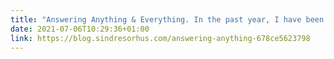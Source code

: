 ```yaml
---
title: "Answering Anything & Everything. In the past year, I have been answering… | by Sindre Sorhus | 🦄 Sindre Sorhus’ blog"
date: 2021-07-06T10:29:36+01:00
link: https://blog.sindresorhus.com/answering-anything-678ce5623798
---
```

